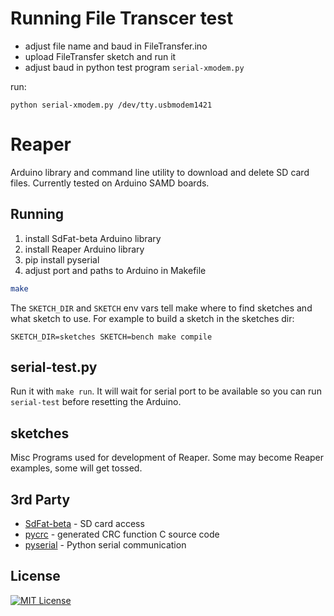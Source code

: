 # Running File Transcer test

- adjust file name and baud in FileTransfer.ino
- upload FileTransfer sketch and run it
- adjust baud in python test program `serial-xmodem.py`

run:

```
python serial-xmodem.py /dev/tty.usbmodem1421
```

# Reaper

Arduino library and command line utility to download and delete SD card files.
Currently tested on Arduino SAMD boards.

## Running

1. install SdFat-beta Arduino library
1. install Reaper Arduino library
1. pip install pyserial
1. adjust port and paths to Arduino in Makefile

```bash
make
```

The `SKETCH_DIR` and `SKETCH` env vars tell make where to find sketches and what
sketch to use. For example to build a sketch in the sketches dir:

```
SKETCH_DIR=sketches SKETCH=bench make compile
```

## serial-test.py

Run it with `make run`. It will wait for serial port to be available so you can
run `serial-test` before resetting the Arduino.

## sketches

Misc Programs used for development of Reaper. Some may become Reaper examples, some
will get tossed.


## 3rd Party

- [SdFat-beta](https://github.com/greiman/SdFat-beta) - SD card access
- [pycrc](https://github.com/tpircher/pycrc) - generated CRC function C source code
- [pyserial]() - Python serial communication

## License
[![MIT License](http://img.shields.io/badge/license-MIT-blue.svg?style=flat)](LICENSE)
